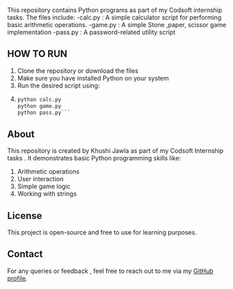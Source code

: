 This repository contains Python programs as part of my Codsoft internship tasks. The files include:
-calc.py : A simple calculator script for performing basic arithmetic operations.
-game.py : A simple Stone ,paper, scissor game implementation
-pass.py : A password-related utility script


## HOW TO RUN ##
1. Clone the repository or download the files
2. Make sure you have installed Python  on your system
3. Run the desired script using:
4. ```bash
   python calc.py
   python game.py
   python pass.py```

## About ##
This repository is  created by Khushi Jawla as part of my Codsoft Internship tasks . It demonstrates basic Python programming skills like:
1. Arithmetic operations
2. User interaction
3. Simple game logic
4. Working with strings

## License ##
This project is open-source and free to use for learning purposes.

## Contact ##
For any queries or feedback , feel free to reach out to me via my [GitHub profile](https://github.com/khushi319).




   
